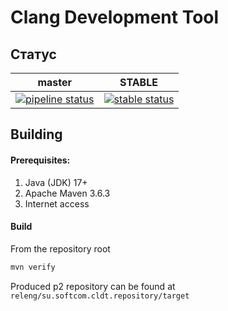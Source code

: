 # Clang Development Tool

## Статус

| master | STABLE |
|:------:|:----------:|
| [![pipeline status](https://gitlab.softcom.su/excellence-devel/clangdevelopmenttool/badges/master/pipeline.svg)](https://gitlab.softcom.su/excellence-devel/clangdevelopmenttool/-/commits/master) | [![stable status](https://gitlab.softcom.su/excellence-devel/clangdevelopmenttool/badges/STABLE/pipeline.svg?label=stable)](https://gitlab.softcom.su/excellence-devel/clangdevelopmenttool/-/commits/STABLE) |

## Building

#### Prerequisites:
 1. Java (JDK) 17+
 2. Apache Maven 3.6.3
 3. Internet access

#### Build
From the repository root

```sh
mvn verify
```
Produced p2 repository can be found at `releng/su.softcom.cldt.repository/target`
